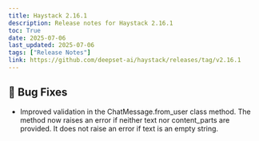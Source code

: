 ```yaml
---
title: Haystack 2.16.1
description: Release notes for Haystack 2.16.1
toc: True
date: 2025-07-06
last_updated: 2025-07-06
tags: ["Release Notes"]
link: https://github.com/deepset-ai/haystack/releases/tag/v2.16.1
---
```


## 🐛 Bug Fixes

-   Improved validation in the ChatMessage.from_user class method. The method now raises an error if neither text nor content_parts are provided. It does not raise an error if text is an empty string.